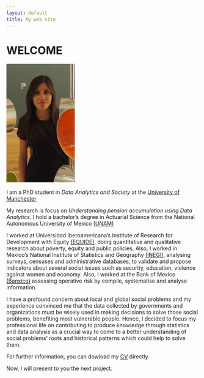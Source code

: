 ```yaml
---
layout: default 
title: My web site
---
```

**WELCOME**
======

![Photo](/assets/photo.jpg)

I am a PhD student in *Data Analytics and Society* at the [University of Manchester](https://www.manchester.ac.uk/)

My research is focus on *Understanding pension accumulation using Data Analytics*. I hold a bachelor’s degree in Actuarial Science from the National Autonomous University of Mexico [(UNAM)](https://www.unam.mx) 

I worked at Universidad Iberoamericana’s Institute of Research for Development with Equity [(EQUIDE)](https://investigacion.ibero.mx/institutos), doing quantitative and qualitative research about poverty, equity and public policies. Also, I worked in Mexico’s National Institute of Statistics and Geography [(INEGI)](https://www.inegi.org.mx/), analysing surveys, censuses and administrative databases, to validate and propose indicators about several social issues such as security, education, violence against women and economy. Also, I worked at the Bank of Mexico [(Banxico)](https://www.banxico.org.mx/) assessing operative risk by compile, systematise and analyse information. 

I have a profound concern about local and global social problems and my experience convinced me that the data collected by governments and organizations must be wisely used in making decisions to solve those social problems, benefiting most vulnerable people. Hence, I decided to focus my professional life on contributing to produce knowledge through statistics and data analysis as a crucial way to come to a better understanding of social problems’ roots and historical patterns which could help to solve them.

For further information, you can dowload my [CV](/assets/CV.pdf) directly.

Now, I will present to you the next project.
